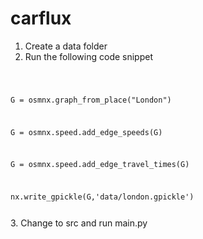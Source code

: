 # carflux

1. Create a data folder 
2. Run the following code snippet
<code>
  
G = osmnx.graph_from_place("London")
  
G = osmnx.speed.add_edge_speeds(G)
  
G = osmnx.speed.add_edge_travel_times(G)

nx.write_gpickle(G,'data/london.gpickle')
  
</code>
3. Change to src and run main.py
